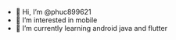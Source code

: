 - 👋 Hi, I’m @phuc899621
- 👀 I’m interested in mobile 
- 🌱 I’m currently learning android java and flutter

